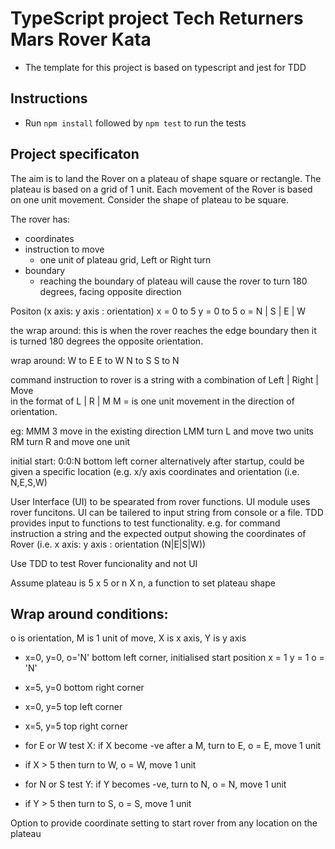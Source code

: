 # TypeScript project Tech Returners Mars Rover Kata

- The template for this project is based on typescript and jest for TDD

## Instructions

- Run `npm install` followed by `npm test` to run the tests

## Project specificaton

The aim is to land the Rover on a plateau of shape square or rectangle.
The plateau is based on a grid of 1 unit. Each movement of the Rover is
based on one unit movement. Consider the shape of plateau to be square.

The rover has:

- coordinates
- instruction to move
  - one unit of plateau grid, Left or Right turn
- boundary
  - reaching the boundary of plateau will cause the rover to turn 180 degrees, facing opposite direction

Positon (x axis: y axis : orientation)
x = 0 to 5
y = 0 to 5
o = N | S | E | W

the wrap around: this is when the rover reaches the edge boundary then it is turned 180 degrees
the opposite orientation.

wrap around: W to E
E to W
N to S
S to N

command instruction to rover is a string with a combination of Left | Right | Move  
in the format of L | R | M
M = is one unit movement in the direction of orientation.

eg: MMM 3 move in the existing direction
LMM turn L and move two units
RM turn R and move one unit

initial start: 0:0:N bottom left corner
alternatively after startup, could be given a specific location
(e.g. x/y axis coordinates and orientation (i.e. N,E,S,W)

User Interface (UI) to be spearated from rover functions. UI module uses rover funcitons.
UI can be tailered to input string from console or a file.
TDD provides input to functions to test functionality. e.g. for command instruction
a string and the expected output showing the coordinates of Rover
(i.e. x axis: y axis : orientation (N|E|S|W))

Use TDD to test Rover funcionality and not UI

Assume plateau is 5 x 5 or n X n, a function to set plateau shape

## Wrap around conditions:

o is orientation, M is 1 unit of move, X is x axis, Y is y axis

- x=0, y=0, o='N' bottom left corner, initialised start position x = 1 y = 1 o = 'N'
- x=5, y=0 bottom right corner
- x=0, y=5 top left corner
- x=5, y=5 top right corner

- for E or W test X: if X become -ve after a M, turn to E, o = E, move 1
  unit
- if X > 5 then turn to W, o = W, move 1 unit

- for N or S test Y: if Y becomes -ve, turn to N, o = N, move 1 unit

- if Y > 5 then turn to S, o = S, move 1 unit

Option to provide coordinate setting to start rover from any location on the plateau
